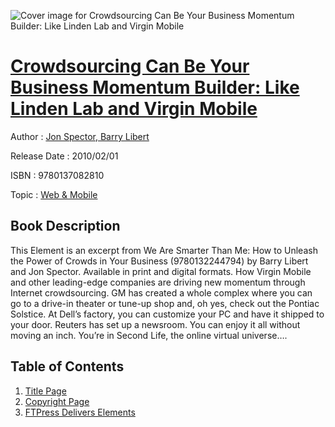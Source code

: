 ![Cover image for Crowdsourcing Can Be Your Business Momentum Builder: Like Linden Lab and Virgin Mobile](https://imgdetail.ebookreading.net/cover/cover/web_mobile/EB9780137082810.jpg)

[Crowdsourcing Can Be Your Business Momentum Builder: Like Linden Lab and Virgin Mobile](https://ebookreading.net/view/book/Crowdsourcing+Can+Be+Your+Business+Momentum+Builder%3A+Like+Linden+Lab+and+Virgin+Mobile-EB9780137082810_1.html "Crowdsourcing Can Be Your Business Momentum Builder: Like Linden Lab and Virgin Mobile")
====================================================================================================================

Author : [Jon Spector](https://ebookreading.net/search/author/Jon+Spector),[ Barry Libert](https://ebookreading.net/search/author/+Barry+Libert)

Release Date : 2010/02/01

ISBN : 9780137082810

Topic : [Web & Mobile](https://ebookreading.net/search/category/web-mobile)

Book Description
-----------------

This Element is an excerpt from We Are Smarter Than Me: How to Unleash the Power of Crowds in Your Business (9780132244794) by Barry Libert and Jon Spector. Available in print and digital formats.
How Virgin Mobile and other leading-edge companies are driving new momentum through Internet crowdsourcing.
GM has created a whole complex where you can go to a drive-in theater or tune-up shop and, oh yes, check out the Pontiac Solstice. At Dell’s factory, you can customize your PC and have it shipped to your door. Reuters has set up a newsroom. You can enjoy it all without moving an inch. You’re in Second Life, the online virtual universe….
              
Table of Contents
-----------------

1. [Title Page](https://ebookreading.net/view/book/Crowdsourcing+Can+Be+Your+Business+Momentum+Builder%3A+Like+Linden+Lab+and+Virgin+Mobile-EB9780137082810_2.html)
1. [Copyright Page](https://ebookreading.net/view/book/Crowdsourcing+Can+Be+Your+Business+Momentum+Builder%3A+Like+Linden+Lab+and+Virgin+Mobile-EB9780137082810_3.html)
1. [FTPress Delivers Elements](https://ebookreading.net/view/book/Crowdsourcing+Can+Be+Your+Business+Momentum+Builder%3A+Like+Linden+Lab+and+Virgin+Mobile-EB9780137082810_4.html)
